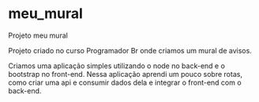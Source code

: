 # meu_mural
Projeto meu mural 

Projeto criado no curso Programador Br onde criamos um mural de avisos.

Criamos uma aplicação simples utilizando o node no back-end e o bootstrap no front-end.
Nessa aplicação aprendi um pouco sobre rotas, como criar uma api e consumir dados dela e integrar o front-end com o back-end.
